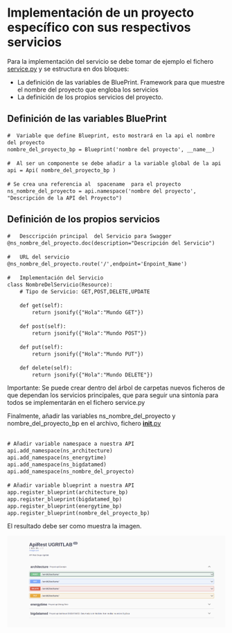 # Implementación de un proyecto específico con sus respectivos servicios


Para la implementación del servicio se debe tomar de ejemplo el fichero [service.py] y se estructura en dos bloques:


- La definición de las variables de BluePrint. Framework para que muestre el nombre del proyecto que  engloba los servicios
- La definición de los propios servicios del proyecto.


## Definición de las variables BluePrint
~~~
#  Variable que define Blueprint, esto mostrará en la api el nombre del proyecto
nombre_del_proyecto_bp = Blueprint('nombre del proyecto', __name__)

#  Al ser un componente se debe añadir a la variable global de la api
api = Api( nombre_del_proyecto_bp )

# Se crea una referencia al  spacename  para el proyecto 
ns_nombre_del_proyecto = api.namespace('nombre del proyecto', "Descripción de la API del Proyecto")

~~~


## Definición de los propios servicios
~~~
#   Desccripción principal  del Servicio para Swagger
@ns_nombre_del_proyecto.doc(description="Descripción del Servicio")

#   URL del servicio
@ns_nombre_del_proyecto.route('/',endpoint='Enpoint_Name')

#   Implementación del Servicio
class NombreDelServicio(Resource):
    # Tipo de Servicio: GET,POST,DELETE,UPDATE
    
    def get(self):
        return jsonify({"Hola":"Mundo GET"})
        
    def post(self):
        return jsonify({"Hola":"Mundo POST"})
    
    def put(self):
        return jsonify({"Hola":"Mundo PUT"})
    
    def delete(self):
        return jsonify({"Hola":"Mundo DELETE"})

~~~

Importante: Se puede crear dentro del árbol de carpetas nuevos ficheros de que dependan los servicios principales, que para seguir una sintonía para todos se implementarán en el  fichero service.py

Finalmente, añadir las variables ns_nombre_del_proyecto y nombre_del_proyecto_bp en el archivo, fichero [__init__.py]


[service.py]: https://github.com/ugritlab/API_CLOUDS/blob/main/app/architecture/service.py
[__init__.py]: https://github.com/ugritlab/API_CLOUDS/blob/main/app/__init__.py


~~~

# Añadir variable namespace a nuestra API
api.add_namespace(ns_architecture)
api.add_namespace(ns_energytime)
api.add_namespace(ns_bigdatamed)
api.add_namespace(ns_nombre_del_proyecto)

# Añadir variable blueprint a nuestra API
app.register_blueprint(architecture_bp)
app.register_blueprint(bigdatamed_bp)
app.register_blueprint(energytime_bp)
app.register_blueprint(nombre_del_proyecto_bp)

~~~

El resultado debe ser como muestra la imagen. 


![Ejemplo de como quedaría la API][imgExample]

[imgExample]: /app/img/example-api.png 